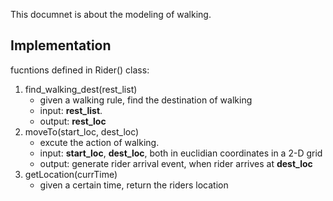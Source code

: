This documnet is about the modeling of walking.

## Implementation 
fucntions defined in Rider() class:
1. find_walking_dest(rest_list)
   - given a walking rule, find the destination of walking
   - input: **rest_list**. 
   - output: **rest_loc**
2. moveTo(start_loc, dest_loc)
   - excute the action of walking.
   - input: **start_loc**, **dest_loc**, both in euclidian coordinates in a 2-D grid
   - output: generate rider arrival event, when rider arrives at **dest_loc**
3. getLocation(currTime)
   - given a certain time, return the riders location
